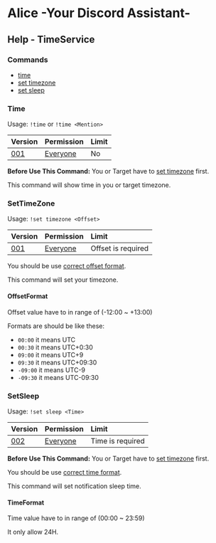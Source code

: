 # Alice -Your Discord Assistant-
## Help - TimeService

### Commands
- [time](#time)
- [set timezone](#settimezone)
- [set sleep](#setsleep)

### Time
Usage: `!time` or `!time <Mention>`

|Version|Permission|Limit|
|:--|:--|:--|
|[001](/changelog/001.md)|[Everyone](/permissions/permissions.md)|No|

**Before Use This Command:** You or Target have to [set timezone](#settimezone) first.

This command will show time in you or target timezone.

### SetTimeZone
Usage: `!set timezone <Offset>`

|Version|Permission|Limit|
|:--|:--|:--|
|[001](/changelog/001.md)|[Everyone](/permissions/permissions.md)|Offset is required|

You should be use [correct offset format](#offsetformat).

This command will set your timezone.

#### OffsetFormat
Offset value have to in range of (-12:00 ~ +13:00)

Formats are should be like these:
- `00:00` it means UTC
- `00:30` it means UTC+0:30
- `09:00` it means UTC+9
- `09:30` it means UTC+09:30
- `-09:00` it means UTC-9
- `-09:30` it means UTC-09:30

### SetSleep
Usage: `!set sleep <Time>`

|Version|Permission|Limit|
|:--|:--|:--|
|[002](/changelog/002.md)|[Everyone](/permissions/permissions.md)|Time is required|

**Before Use This Command:** You or Target have to [set timezone](#settimezone) first.

You should be use [correct time format](#timeformat).

This command will set notification sleep time.

#### TimeFormat
Time value have to in range of (00:00 ~ 23:59)

It only allow 24H.